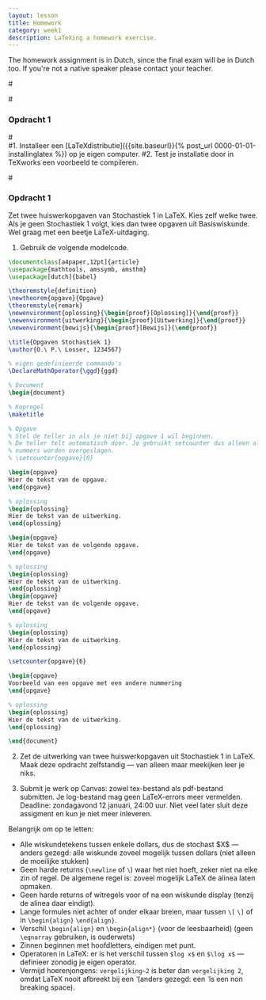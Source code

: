 ```yaml
---
layout: lesson
title: Homework
category: week1
description: LaTeXing a homework exercise.
---
```


The homework assignment is in Dutch, since the final exam will be in
Dutch too. If you're not a native speaker please contact your teacher.

#<div class="panel panel-primary">
#<h3 class="panel-heading panel-title"> Opdracht 1 </h3>
#<div class="panel-body">
#1.  Installeer een [LaTeXdistributie]({{site.baseurl}}{% post_url 0000-01-01-installinglatex %}) op je eigen computer.
#2.  Test je installatie door in TeXworks een voorbeeld te compileren.

#</div> </div>

<div class="panel panel-primary">
<h3 class="panel-heading panel-title"> Opdracht 1 </h3>
<div class="panel-body">
Zet twee huiswerkopgaven van Stochastiek 1 in LaTeX. Kies zelf welke twee.  Als je
geen Stochastiek 1 volgt, kies dan twee opgaven uit Basiswiskunde. Wel graag met een beetje LaTeX-uitdaging.

1.  Gebruik de volgende modelcode.

```latex
\documentclass[a4paper,12pt]{article}
\usepackage{mathtools, amssymb, amsthm}
\usepackage[dutch]{babel}

\theoremstyle{definition}
\newtheorem{opgave}{Opgave}
\theoremstyle{remark}
\newenvironment{oplossing}{\begin{proof}[Oplossing]}{\end{proof}}
\newenvironment{uitwerking}{\begin{proof}[Uitwerking]}{\end{proof}}
\newenvironment{bewijs}{\begin{proof}[Bewijs]}{\end{proof}}

\title{Opgaven Stochastiek 1}
\author{O.\ P.\ Losser, 1234567}

% eigen gedefinieerde commando's
\DeclareMathOperator{\ggd}{ggd}

% Document
\begin{document}

% Kopregel
\maketitle

% Opgave
% Stel de teller in als je niet bij opgave 1 wil beginnen.
% De teller telt automatisch door. Je gebruikt setcounter dus alleen als
% nummers worden overgeslagen.
% \setcounter{opgave}{0}

\begin{opgave}
Hier de tekst van de opgave.
\end{opgave}

% oplossing
\begin{oplossing}
Hier de tekst van de uitwerking.
\end{oplossing}

\begin{opgave}
Hier de tekst van de volgende opgave.
\end{opgave}

% oplossing
\begin{oplossing}
Hier de tekst van de uitwerking.
\end{oplossing}
\begin{opgave}
Hier de tekst van de volgende opgave.
\end{opgave}

% oplossing
\begin{oplossing}
Hier de tekst van de uitwerking.
\end{oplossing}

\setcounter{opgave}{6}

\begin{opgave}
Voorbeeld van een opgave met een andere nummering
\end{opgave}

% oplossing
\begin{oplossing}
Hier de tekst van de uitwerking.
\end{oplossing}

\end{document}
```

2. Zet de uitwerking van twee huiswerkopgaven uit Stochastiek 1 in LaTeX. Maak deze
opdracht zelfstandig — van alleen maar meekijken leer je niks.

3.  Submit je werk op Canvas: zowel tex-bestand als pdf-bestand submitten.
    Je log-bestand mag geen LaTeX-errors meer vermelden.
    Deadline: zondagavond 12 januari, 24:00 uur. Niet veel
    later sluit deze assigment en kun je niet meer inleveren.

Belangrijk om op te letten:

-   Alle wiskundetekens tussen enkele dollars, dus de stochast \$X\$ —
    anders gezegd: alle wiskunde zoveel mogelijk tussen dollars (niet
    alleen de moeilijke stukken)
-   Geen harde returns (`\newline` of `\`) waar het niet hoeft, zeker
    niet na elke zin of regel. De algemene regel is: zoveel mogelijk
    LaTeX de alinea laten opmaken.
-   Geen harde returns of witregels voor of na een wiskunde display
    (tenzij de alinea daar eindigt).
-   Lange formules niet achter of onder elkaar breien, maar tussen `\[`
    `\]` of in `\begin{align}` `\end{align}`.
-   Verschil `\begin{align}` en `\begin{align*}` (voor de leesbaarheid)
    (geen `\eqnarray` gebruiken, is ouderwets)
-   Zinnen beginnen met hoofdletters, eindigen met punt.
-   Operatoren in LaTeX: er is het verschil tussen `$log x$` en
    `$\log x$` — definieer zonodig je eigen operator.
-   Vermijd hoerenjongens: `vergelijking~2` is beter dan
    `vergelijking 2`, omdat LaTeX nooit afbreekt bij een `̃` (anders
    gezegd: een `̃` is een non breaking space).

</div> </div>
